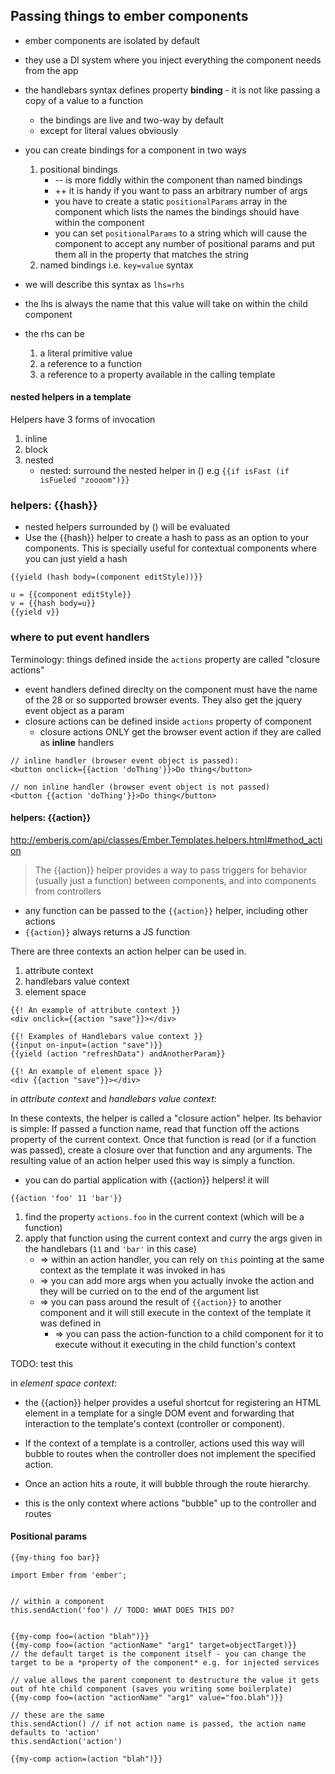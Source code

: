 ## Passing things to ember components

- ember components are isolated by default
- they use a DI system where you inject everything the component needs from the
  app
- the handlebars syntax defines property **binding** - it is not like passing a
  copy of a value to a function
    - the bindings are live and two-way by default
    - except for literal values obviously
- you can create bindings for a component in two ways
    1. positional bindings
        - -- is more fiddly within the component than named bindings
        - ++ it is handy if you want to pass an arbitrary number of args
        - you have to create a static `positionalParams` array in the component
          which lists the names the bindings should have within the component
        - you can set `positionalParams` to a string which will cause the
          component to accept any number of positional params and put them all
          in the property that matches the string
    1. named bindings i.e. `key=value` syntax

- we will describe this syntax as `lhs=rhs`
- the lhs is always the name that this value will take on within the child
  component
- the rhs can be
    1. a literal primitive value
    1. a reference to a function
    1. a reference to a property available in the calling template

#### nested helpers in a template

Helpers have 3 forms of invocation

1. inline
2. block
3. nested
    - nested: surround the nested helper in () e.g
      `{{if isFast (if isFueled "zoooom")}}`

### helpers: {{hash}}

- nested helpers surrounded by () will be evaluated
- Use the {{hash}} helper to create a hash to pass as an option to your
  components. This is specially useful for contextual components where you can
  just yield a hash

`{{yield (hash body=(component editStyle))}}`

```
u = {{component editStyle}}
v = {{hash body=u}}
{{yield v}}
```

### where to put event handlers

Terminology: things defined inside the `actions` property are called "closure
actions"

- event handlers defined direclty on the component must have the name of the 28
  or so supported browser events. They also get the jquery event object as a
  param
- closure actions can be defined inside `actions` property of component
    - closure actions ONLY get the browser event action if they are called as
      **inline** handlers

```
// inline handler (browser event object is passed):
<button onclick={{action 'doThing'}}>Do thing</button>

// non inline handler (browser event object is not passed)
<button {{action 'doThing'}}>Do thing</button>
```

#### helpers: {{action}}

http://emberjs.com/api/classes/Ember.Templates.helpers.html#method_action

> The {{action}} helper provides a way to pass triggers for behavior (usually
> just a function) between components, and into components from controllers

- any function can be passed to the `{{action}}` helper, including other actions
- `{{action}}` always returns a JS function

There are three contexts an action helper can be used in.

1. attribute context
2. handlebars value context
3. element space

```
{{! An example of attribute context }}
<div onclick={{action "save"}}></div>

{{! Examples of Handlebars value context }}
{{input on-input=(action "save")}}
{{yield (action "refreshData") andAnotherParam}}

{{! An example of element space }}
<div {{action "save"}}></div>
```

in _attribute context_ and _handlebars value context_:

In these contexts, the helper is called a "closure action" helper. Its behavior
is simple: If passed a function name, read that function off the actions
property of the current context. Once that function is read (or if a function
was passed), create a closure over that function and any arguments. The
resulting value of an action helper used this way is simply a function.

- you can do partial application with {{action}} helpers! it will

```
{{action 'foo' 11 'bar'}}
```

1. find the property `actions.foo` in the current context (which will be a
   function)
1. apply that function using the current context and curry the args given in the
   handlebars (`11` and `'bar'` in this case)
    - => within an action handler, you can rely on `this` pointing at the same
      context as the template it was invoked in has
    - => you can add more args when you actually invoke the action and they will
      be curried on to the end of the argument list
    - => you can pass around the result of `{{action}}` to another component and
      it will still execute in the context of the template it was defined in
        - => you can pass the action-function to a child component for it to
          execute without it executing in the child function's context

TODO: test this

in _element space context_:

- the {{action}} helper provides a useful shortcut for registering an HTML
  element in a template for a single DOM event and forwarding that interaction
  to the template's context (controller or component).
- If the context of a template is a controller, actions used this way will
  bubble to routes when the controller does not implement the specified action.
- Once an action hits a route, it will bubble through the route hierarchy.

- this is the only context where actions "bubble" up to the controller and
  routes

#### Positional params

```
{{my-thing foo bar}}

import Ember from 'ember';


```

```
// within a component
this.sendAction('foo') // TODO: WHAT DOES THIS DO?


{{my-comp foo=(action "blah")}}
{{my-comp foo=(action "actionName" "arg1" target=objectTarget)}}
// the default target is the component itself - you can change the target to be a *property of the component* e.g. for injected services

// value allows the parent component to destructure the value it gets out of hte child component (saves you writing some boilerplate)
{{my-comp foo=(action "actionName" "arg1" value="foo.blah")}}
```

```
// these are the same
this.sendAction() // if not action name is passed, the action name defaults to 'action'
this.sendAction('action')

{{my-comp action=(action "blah")}}
```
